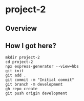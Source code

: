 # project-2

## Overview

## How I got here?

```
mkdir project-2
cd project-2
npx express-generator --view=hbs
git init
git add .
git commit -m "Initial commit"
git branch -m development
gh repo create
git push origin development
```
